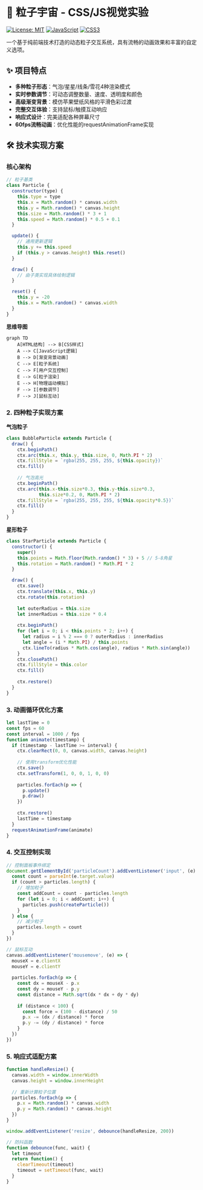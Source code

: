 # 🌈 粒子宇宙 - CSS/JS视觉实验

[![License: MIT](https://img.shields.io/badge/License-MIT-yellow.svg)](https://opensource.org/licenses/MIT)
[![JavaScript](https://img.shields.io/badge/JavaScript-ES6+-yellow)](https://developer.mozilla.org/zh-CN/docs/Web/JavaScript)
[![CSS3](https://img.shields.io/badge/CSS3-Animation-blue)](https://developer.mozilla.org/zh-CN/docs/Web/CSS)

一个基于纯前端技术打造的动态粒子交互系统，具有流畅的动画效果和丰富的自定义选项。

## ✨ 项目特点

- **多种粒子形态**：气泡/星星/线条/雪花4种渲染模式
- **实时参数调节**：可动态调整数量、速度、透明度和颜色
- **高级渐变背景**：模仿苹果壁纸风格的平滑色彩过渡
- **完整交互体验**：支持鼠标/触摸互动响应
- **响应式设计**：完美适配各种屏幕尺寸
- **60fps流畅动画**：优化性能的requestAnimationFrame实现

## 🛠️ 技术实现方案

### 核心架构
```javascript
// 粒子基类
class Particle {
  constructor(type) {
    this.type = type
    this.x = Math.random() * canvas.width
    this.y = Math.random() * canvas.height
    this.size = Math.random() * 3 + 1
    this.speed = Math.random() * 0.5 + 0.1
  }

  update() {
    // 通用更新逻辑
    this.y += this.speed
    if (this.y > canvas.height) this.reset()
  }

  draw() {
    // 由子类实现具体绘制逻辑
  }

  reset() {
    this.y = -20
    this.x = Math.random() * canvas.width
  }
}
````

**思维导图**
```mermaid
graph TD
    A[HTML结构] --> B[CSS样式]
    A --> C[JavaScript逻辑]
    B --> D[渐变背景动画]
    C --> E[粒子系统]
    C --> F[用户交互控制]
    E --> G[粒子渲染]
    E --> H[物理运动模拟]
    F --> I[参数调节]
    F --> J[鼠标互动]
````

### 2. 四种粒子实现方案
**气泡粒子**

```javascript
class BubbleParticle extends Particle {
  draw() {
    ctx.beginPath()
    ctx.arc(this.x, this.y, this.size, 0, Math.PI * 2)
    ctx.fillStyle = `rgba(255, 255, 255, ${this.opacity})`
    ctx.fill()
    
    // 气泡高光
    ctx.beginPath()
    ctx.arc(this.x-this.size*0.3, this.y-this.size*0.3, 
            this.size*0.2, 0, Math.PI * 2)
    ctx.fillStyle = `rgba(255, 255, 255, ${this.opacity*0.5})`
    ctx.fill()
  }
}
````

**星形粒子**
```javascript
class StarParticle extends Particle {
  constructor() {
    super()
    this.points = Math.floor(Math.random() * 3) + 5 // 5-8角星
    this.rotation = Math.random() * Math.PI * 2
  }

  draw() {
    ctx.save()
    ctx.translate(this.x, this.y)
    ctx.rotate(this.rotation)
    
    let outerRadius = this.size
    let innerRadius = this.size * 0.4
    
    ctx.beginPath()
    for (let i = 0; i < this.points * 2; i++) {
      let radius = i % 2 === 0 ? outerRadius : innerRadius
      let angle = (i * Math.PI) / this.points
      ctx.lineTo(radius * Math.cos(angle), radius * Math.sin(angle))
    }
    ctx.closePath()
    ctx.fillStyle = this.color
    ctx.fill()
    
    ctx.restore()
  }
}
````

### 3. 动画循环优化方案
```javascript
let lastTime = 0
const fps = 60
const interval = 1000 / fps
function animate(timestamp) {
  if (timestamp - lastTime >= interval) {
    ctx.clearRect(0, 0, canvas.width, canvas.height)
    
    // 使用transform优化性能
    ctx.save()
    ctx.setTransform(1, 0, 0, 1, 0, 0)
    
    particles.forEach(p => {
      p.update()
      p.draw()
    })
    
    ctx.restore()
    lastTime = timestamp
  }
  requestAnimationFrame(animate)
}
````
### 4. 交互控制实现
```javascript
// 控制面板事件绑定
document.getElementById('particleCount').addEventListener('input', (e) => {
  const count = parseInt(e.target.value)
  if (count > particles.length) {
    // 增加粒子
    const addCount = count - particles.length
    for (let i = 0; i < addCount; i++) {
      particles.push(createParticle())
    }
  } else {
    // 减少粒子
    particles.length = count
  }
})

// 鼠标互动
canvas.addEventListener('mousemove', (e) => {
  mouseX = e.clientX
  mouseY = e.clientY
  
  particles.forEach(p => {
    const dx = mouseX - p.x
    const dy = mouseY - p.y
    const distance = Math.sqrt(dx * dx + dy * dy)
    
    if (distance < 100) {
      const force = (100 - distance) / 50
      p.x -= (dx / distance) * force
      p.y -= (dy / distance) * force
    }
  })
})
````

### 5. 响应式适配方案
```javascript
function handleResize() {
  canvas.width = window.innerWidth
  canvas.height = window.innerHeight
  
  // 重新计算粒子位置
  particles.forEach(p => {
    p.x = Math.random() * canvas.width
    p.y = Math.random() * canvas.height
  })
}

window.addEventListener('resize', debounce(handleResize, 200))

// 防抖函数
function debounce(func, wait) {
  let timeout
  return function() {
    clearTimeout(timeout)
    timeout = setTimeout(func, wait)
  }
}
````
